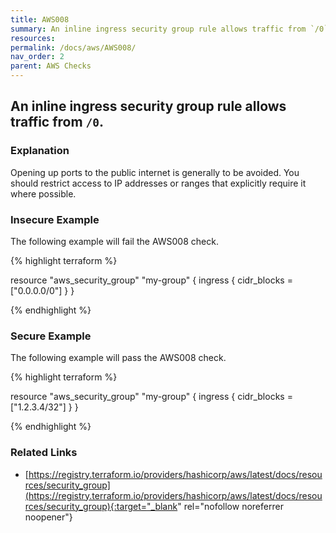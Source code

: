 ```yaml
---
title: AWS008
summary: An inline ingress security group rule allows traffic from `/0`. [aws_security_group] 
resources: 
permalink: /docs/aws/AWS008/
nav_order: 2
parent: AWS Checks
---
```


## An inline ingress security group rule allows traffic from `/0`.

### Explanation


Opening up ports to the public internet is generally to be avoided. You should restrict access to IP addresses or ranges that explicitly require it where possible.



### Insecure Example

The following example will fail the AWS008 check.

{% highlight terraform %}

resource "aws_security_group" "my-group" {
	ingress {
		cidr_blocks = ["0.0.0.0/0"]
	}
}

{% endhighlight %}



### Secure Example

The following example will pass the AWS008 check.

{% highlight terraform %}

resource "aws_security_group" "my-group" {
	ingress {
		cidr_blocks = ["1.2.3.4/32"]
	}
}

{% endhighlight %}


### Related Links


- [https://registry.terraform.io/providers/hashicorp/aws/latest/docs/resources/security_group](https://registry.terraform.io/providers/hashicorp/aws/latest/docs/resources/security_group){:target="_blank" rel="nofollow noreferrer noopener"}

